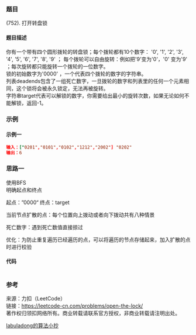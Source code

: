 ### 题目

(752). 打开转盘锁

#### 题目描述

你有一个带有四个圆形拨轮的转盘锁；每个拨轮都有10个数字： '0', '1', '2', '3', '4', '5', '6', '7', '8', '9' ；
每个拨轮可以自由旋转：例如把'9'变为'0'，'0' 变为'9' ；每次旋转都只能旋转一个拨轮的一位数字。  
锁的初始数字为'0000' ，一个代表四个拨轮的数字的字符串。  
列表deadends包含了一组死亡数字，一旦拨轮的数字和列表里的任何一个元素相同，这个锁将会被永久锁定，无法再被旋转。  
字符串target代表可以解锁的数字，你需要给出最小的旋转次数，如果无论如何不能解锁，返回-1。  

### 示例

#### 示例一
```conf
输入：["0201","0101","0102","1212","2002"] "0202"
输出：6
```

### 思路一
使用BFS  
明确起点和终点    

起点：”0000“
终点：target

当前节点扩散的点：每个位置向上拨动或者向下拨动共有八种情景

死亡数字：遇到死亡数值直接掠过

优化：为防止重复遍历已经遍历的点，可以将遍历的节点存储起来，加入扩散的点时进行校验

#### 代码

```golang

```


### 参考

来源：力扣（LeetCode）  
链接：<https://leetcode-cn.com/problems/open-the-lock/>  
著作权归领扣网络所有。商业转载请联系官方授权，非商业转载请注明出处。  

[labuladong的算法小抄](https://labuladong.gitbook.io/algo/di-ling-zhang-bi-du-xi-lie/bfs-kuang-jia)
